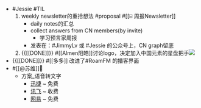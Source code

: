 - #Jessie #TIL
    1. weekly newsletter的重拾想法 #proposal #[[⌸ 周报Newsletter]] 
        - daily notes的汇总
        - collect answers from CN members(by invite)
            - 学习预言家周报
        - 发表在：#JimmyLv 或 #Jessie 的公众号上，CN graph留底
    2. {{[[DONE]]}} #[[Almen阳皓]]讨论logo，决定加入中国元素的星盘把手![](https://firebasestorage.googleapis.com/v0/b/firescript-577a2.appspot.com/o/imgs%2Fapp%2FRoamCN%2FIPv3ud68K8.png?alt=media&token=1c6f86aa-6036-4d50-9b5f-47afc216cfdd)
- {{[[DONE]]}} #[[多多]] 改进了#RoamFM 的播客界面
- #[[@苏维]]💜
    - 方案_语音转文字
        - [迅捷](https://app.xunjiepdf.com/voice2text/) ~ 免费
        - [讯飞](https://www.iflyrec.com/) ~ 收费
        - [网易](https://jianwai.youdao.com/index/0) ~ 免费
